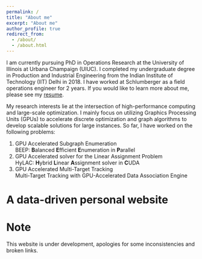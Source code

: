 ```yaml
---
permalink: /
title: "About me"
excerpt: "About me"
author_profile: true
redirect_from:
  - /about/
  - /about.html
---
```


I am currently pursuing PhD in Operations Research at the University of Illinois at Urbana Champaign (UIUC). I completed my undergraduate degree in Production and Industrial Engineering from the Indian Institute of Technology (IIT) Delhi in 2018. I have worked at Schlumberger as a field operations engineer for 2 years. If you would like to learn more about me, please see my [resume](files/Samiran-Kawtikwar-Resume.pdf).

My research interests lie at the intersection of high-performance computing and large-scale optimization. I mainly focus on utilizing Graphics Processing Units (GPUs) to accelerate discrete optimization and graph algorithms to develop scalable solutions for large instances. So far, I have worked on the following problems:

1. GPU Accelerated Subgraph Enumeration \
   BEEP: **B**alanced **E**fficient **E**numeration in **P**arallel
2. GPU Accelerated solver for the Linear Assignment Problem \
   HyLAC: **H**ybrid **L**inear **A**ssignment solver in **C**UDA
3. GPU Accelerated Multi-Target Tracking \
   Multi-Target Tracking with GPU-Accelerated Data Association Engine

# A data-driven personal website

# Note

This website is under development, apologies for some inconsistencies and broken links.

